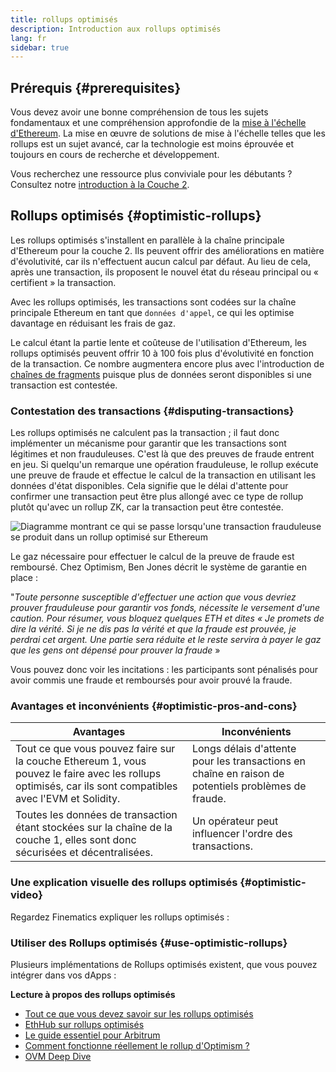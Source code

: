 ```yaml
---
title: rollups optimisés
description: Introduction aux rollups optimisés
lang: fr
sidebar: true
---
```


## Prérequis {#prerequisites}

Vous devez avoir une bonne compréhension de tous les sujets fondamentaux et une compréhension approfondie de la [mise à l'échelle d'Ethereum](/developers/docs/scaling/). La mise en œuvre de solutions de mise à l'échelle telles que les rollups est un sujet avancé, car la technologie est moins éprouvée et toujours en cours de recherche et développement.

Vous recherchez une ressource plus conviviale pour les débutants ? Consultez notre [introduction à la Couche 2](/layer-2/).

## Rollups optimisés {#optimistic-rollups}

Les rollups optimisés s'installent en parallèle à la chaîne principale d'Ethereum pour la couche 2. Ils peuvent offrir des améliorations en matière d'évolutivité, car ils n'effectuent aucun calcul par défaut. Au lieu de cela, après une transaction, ils proposent le nouvel état du réseau principal ou « certifient » la transaction.

Avec les rollups optimisés, les transactions sont codées sur la chaîne principale Ethereum en tant que `données d'appel`, ce qui les optimise davantage en réduisant les frais de gaz.

Le calcul étant la partie lente et coûteuse de l'utilisation d'Ethereum, les rollups optimisés peuvent offrir 10 à 100 fois plus d'évolutivité en fonction de la transaction. Ce nombre augmentera encore plus avec l'introduction de [chaînes de fragments](/upgrades/sharding) puisque plus de données seront disponibles si une transaction est contestée.

### Contestation des transactions {#disputing-transactions}

Les rollups optimisés ne calculent pas la transaction ; il faut donc implémenter un mécanisme pour garantir que les transactions sont légitimes et non frauduleuses. C'est là que des preuves de fraude entrent en jeu. Si quelqu'un remarque une opération frauduleuse, le rollup exécute une preuve de fraude et effectue le calcul de la transaction en utilisant les données d'état disponibles. Cela signifie que le délai d'attente pour confirmer une transaction peut être plus allongé avec ce type de rollup plutôt qu'avec un rollup ZK, car la transaction peut être contestée.

![Diagramme montrant ce qui se passe lorsqu'une transaction frauduleuse se produit dans un rollup optimisé sur Ethereum](./optimistic-rollups.png)

Le gaz nécessaire pour effectuer le calcul de la preuve de fraude est remboursé. Chez Optimism, Ben Jones décrit le système de garantie en place :

"_Toute personne susceptible d'effectuer une action que vous devriez prouver frauduleuse pour garantir vos fonds, nécessite le versement d'une caution. Pour résumer, vous bloquez quelques ETH et dites « Je promets de dire la vérité. Si je ne dis pas la vérité et que la fraude est prouvée, je perdrai cet argent. Une partie sera réduite et le reste servira à payer le gaz que les gens ont dépensé pour prouver la fraude_ »

Vous pouvez donc voir les incitations : les participants sont pénalisés pour avoir commis une fraude et remboursés pour avoir prouvé la fraude.

### Avantages et inconvénients {#optimistic-pros-and-cons}

| Avantages                                                                                                                                                 | Inconvénients                                                                                       |
| --------------------------------------------------------------------------------------------------------------------------------------------------------- | --------------------------------------------------------------------------------------------------- |
| Tout ce que vous pouvez faire sur la couche Ethereum 1, vous pouvez le faire avec les rollups optimisés, car ils sont compatibles avec l'EVM et Solidity. | Longs délais d'attente pour les transactions en chaîne en raison de potentiels problèmes de fraude. |
| Toutes les données de transaction étant stockées sur la chaîne de la couche 1, elles sont donc sécurisées et décentralisées.                              | Un opérateur peut influencer l'ordre des transactions.                                              |

### Une explication visuelle des rollups optimisés {#optimistic-video}

Regardez Finematics expliquer les rollups optimisés :

<YouTube id="7pWxCklcNsU" start="263" />

### Utiliser des Rollups optimisés {#use-optimistic-rollups}

Plusieurs implémentations de Rollups optimisés existent, que vous pouvez intégrer dans vos dApps :

<RollupProductDevDoc rollupType="optimistic" />

**Lecture à propos des rollups optimisés**

- [Tout ce que vous devez savoir sur les rollups optimisés](https://research.paradigm.xyz/rollups)
- [EthHub sur rollups optimisés](https://docs.ethhub.io/ethereum-roadmap/layer-2-scaling/optimistic_rollups/)
- [Le guide essentiel pour Arbitrum](https://newsletter.banklesshq.com/p/the-essential-guide-to-arbitrum)
- [Comment fonctionne réellement le rollup d'Optimism ?](https://research.paradigm.xyz/optimism)
- [OVM Deep Dive](https://medium.com/ethereum-optimism/ovm-deep-dive-a300d1085f52)
